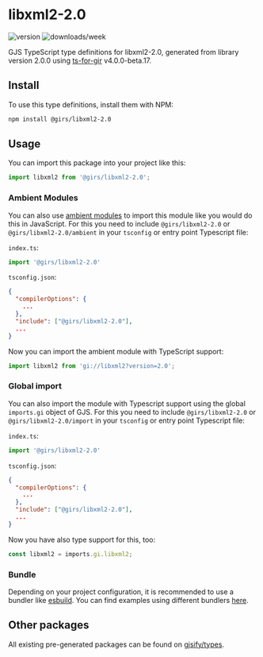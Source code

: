 
# libxml2-2.0

![version](https://img.shields.io/npm/v/@girs/libxml2-2.0)
![downloads/week](https://img.shields.io/npm/dw/@girs/libxml2-2.0)


GJS TypeScript type definitions for libxml2-2.0, generated from library version 2.0.0 using [ts-for-gir](https://github.com/gjsify/ts-for-gir) v4.0.0-beta.17.


## Install

To use this type definitions, install them with NPM:
```bash
npm install @girs/libxml2-2.0
```

## Usage

You can import this package into your project like this:
```ts
import libxml2 from '@girs/libxml2-2.0';
```

### Ambient Modules

You can also use [ambient modules](https://github.com/gjsify/ts-for-gir/tree/main/packages/cli#ambient-modules) to import this module like you would do this in JavaScript.
For this you need to include `@girs/libxml2-2.0` or `@girs/libxml2-2.0/ambient` in your `tsconfig` or entry point Typescript file:

`index.ts`:
```ts
import '@girs/libxml2-2.0'
```

`tsconfig.json`:
```json
{
  "compilerOptions": {
    ...
  },
  "include": ["@girs/libxml2-2.0"],
  ...
}
```

Now you can import the ambient module with TypeScript support: 

```ts
import libxml2 from 'gi://libxml2?version=2.0';
```

### Global import

You can also import the module with Typescript support using the global `imports.gi` object of GJS.
For this you need to include `@girs/libxml2-2.0` or `@girs/libxml2-2.0/import` in your `tsconfig` or entry point Typescript file:

`index.ts`:
```ts
import '@girs/libxml2-2.0'
```

`tsconfig.json`:
```json
{
  "compilerOptions": {
    ...
  },
  "include": ["@girs/libxml2-2.0"],
  ...
}
```

Now you have also type support for this, too:

```ts
const libxml2 = imports.gi.libxml2;
```

### Bundle

Depending on your project configuration, it is recommended to use a bundler like [esbuild](https://esbuild.github.io/). You can find examples using different bundlers [here](https://github.com/gjsify/ts-for-gir/tree/main/examples).

## Other packages

All existing pre-generated packages can be found on [gjsify/types](https://github.com/gjsify/types).

